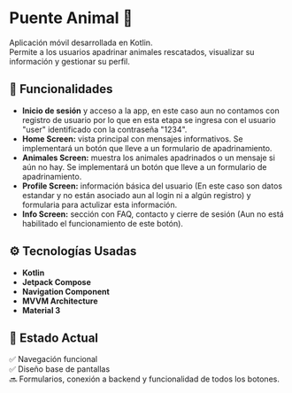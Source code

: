 # Puente Animal 🐾

Aplicación móvil desarrollada en Kotlin.  
Permite a los usuarios apadrinar animales rescatados, visualizar su información y gestionar su perfil.

## 🚀 Funcionalidades

- **Inicio de sesión** y acceso a la app, en este caso aun no contamos con registro de usuario por lo que en esta etapa se ingresa con el usuario "user" identificado con la contraseña "1234".  
- **Home Screen:** vista principal con mensajes informativos. Se implementará un botón que lleve a un formulario de apadrinamiento.  
- **Animales Screen:** muestra los animales apadrinados o un mensaje si aún no hay. Se implementará un botón que lleve a un formulario de apadrinamiento.
- **Profile Screen:** información básica del usuario (En este caso son datos estandar y no están asociado aun al login ni a algún registro) y formularia para actulizar esta información.  
- **Info Screen:** sección con FAQ, contacto y cierre de sesión (Aun no está habilitado el funcionamiento de este botón).


## ⚙️ Tecnologías Usadas

- **Kotlin**
- **Jetpack Compose**
- **Navigation Component**
- **MVVM Architecture**
- **Material 3**

## 📱 Estado Actual

✅ Navegación funcional  
✅ Diseño base de pantallas  
🔜 Formularios, conexión a backend y funcionalidad de todos los botones.


